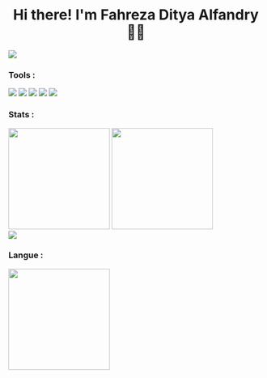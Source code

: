 # <h1 align="center"> Hi there! I'm Fahreza Ditya Alfandry 🤙🤙 </h1>

<a href="https://www.youtube.com/watch?v=l_YYz41jHjc"><img src="https://user-images.githubusercontent.com/73097560/115834477-dbab4500-a447-11eb-908a-139a6edaec5c.gif"></a>


### Tools :
<p>
  <img src="https://img.shields.io/badge/OS-Ubuntu-orange?&logo=ubuntu" />
  <img src="https://img.shields.io/badge/OS-Windows-blue?&logo=windows" />
  <img src="https://img.shields.io/badge/Text%20Editor-Visual%20Studio%20Code-blue?&logo=visual%20studio%20code" />
  <img src="https://img.shields.io/badge/Text%20Editor-Android%20Studio-green?&logo=android%20studio" />
  <img src="https://gpvc.arturio.dev/fhrzdty31" />
</p>

### Stats :
<p>
  <img src="https://github-readme-stats.vercel.app/api?username=fhrzdty31&show_icons=true&theme=github_dark" height=200 />
  <img src="https://github-readme-streak-stats.herokuapp.com/?user=fhrzdty31&theme=tokyonight_duo" height=200 />
  <br>
  <img src="https://activity-graph.herokuapp.com/graph?username=fhrzdty31&theme=react-dark" />
</p>

### Langue :
<img src="https://github-readme-stats.vercel.app/api/top-langs/?username=fhrzdty31&layout=compact&theme=tokyonight" height=200 />
